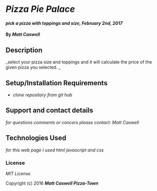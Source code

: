 # _Pizza Pie Palace_

#### _pick a pizza with toppings and size, February 2nd, 2017_

#### By _**Matt Caswell**_

## Description

_select your pizza size and toppings and it will calculate the price of the given pizza you selected. _

## Setup/Installation Requirements

* _clone repository from git hub_




## Support and contact details

_for questions comments or concers please contact:
  Matt Caswell_

## Technologies Used

_for this web page I used html javascript and css_

### License

*MIT License*

Copyright (c) 2016 **_Matt Caswell Pizza-Town_**
